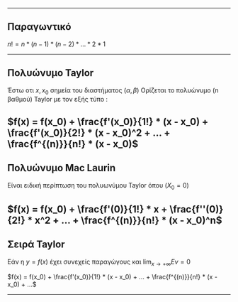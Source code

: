 ___
## **Παραγωντικό**

$n! = n*(n-1) * (n-2) * ... * 2 * 1$
___
## **Πολυώνυμο Taylor**

Έστω οτι $x, x_0$ σημεία του διαστήματος $(α,β)$
Ορίζεται το πολυώνυμο (n βαθμού) Taylor με τον εξής τύπο :

$f(x) = f(x_0) + \frac{f'(x_0)}{1!} * (x - x_0) + \frac{f'(x_0)}{2!} * (x - x_0)^2 + ... + \frac{f^{(n)}}{n!} * (x - x_0)$
---
## **Πολυώνυμο Mac Laurin**

Είναι ειδική περίπτωση του πολυωνύμου Taylor όπου $(X_0 = 0)$

$f(x) = f(x_0) + \frac{f'(0)}{1!} * x + \frac{f''(0)}{2!} * x^2 + ... + \frac{f^{(n)}}{n!} * (x - x_0)^n$
---
## **Σειρά Taylor**

Εάν η $y = f(x)$ έχει συνεχείς παραγώγους και $\lim_{x \to +\infty} Eν = 0$

$f(x) = f(x_0) + \frac{f'(x_0)}{1!} * (x - x_0) + ... + \frac{f^{(n)}}{n!} * (x - x_0) + ...$

---
